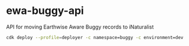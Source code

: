 # ewa-buggy-api
API for moving Earthwise Aware Buggy records to iNaturalist

```bash
cdk deploy --profile=deployer -c namespace=buggy -c environment=dev
```
